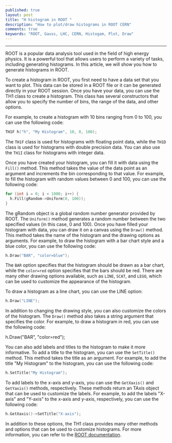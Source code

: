 ```yaml
---
published: true
layout: post
title: "H histogram in ROOT "
description: "How to plot/draw histograms in ROOT CERN"
comments: true
keywords: "ROOT, Gauss, LHC, CERN, Histogam, Plot, Draw"
---
```


-----------------------


ROOT is a popular data analysis tool used in the field of high energy physics. It is a powerful tool that allows users to perform a variety of tasks, including generating histograms. In this article, we will show you how to generate histograms in ROOT.

To create a histogram in ROOT, you first need to have a data set that you want to plot. This data can be stored in a ROOT file or it can be generated directly in your ROOT session. Once you have your data, you can use the TH1 class to create a histogram. This class has several constructors that allow you to specify the number of bins, the range of the data, and other options.

For example, to create a histogram with 10 bins ranging from 0 to 100, you can use the following code:

``` C
TH1F h("h", "My Histogram", 10, 0, 100);
```

The `TH1F` class is used for histograms with floating point data, while the `TH1D` class is used for histograms with double precision data. You can also use the `TH1I` class for histograms with integer data.

Once you have created your histogram, you can fill it with data using the `Fill()` method. This method takes the value of the data point as an argument and increments the bin corresponding to that value. For example, to fill the histogram with random values between 0 and 100, you can use the following code:

``` C
for (int i = 0; i < 1000; i++) {
  h.Fill(gRandom->Uniform(0, 100));
}
```

The gRandom object is a global random number generator provided by ROOT. The `Uniform()` method generates a random number between the two specified values (in this case, 0 and 100).
Once you have filled your histogram with data, you can draw it on a canvas using the `Draw()` method. This method takes the name of the histogram and the drawing options as arguments. For example, to draw the histogram with a bar chart style and a blue color, you can use the following code:

``` C
h.Draw("BAR", "color=blue");
```

The `BAR` option specifies that the histogram should be drawn as a bar chart, while the `color=red` option specifies that the bars should be red. There are many other drawing options available, such as `LINE`, `SCAT`, and `LEGO`, which can be used to customize the appearance of the histogram. 

To draw a histogram as a line chart, you can use the LINE option:

``` C
h.Draw("LINE");
```

In addition to changing the drawing style, you can also customize the colors of the histogram. The `Draw()` method also takes a string argument that specifies the color. For example, to draw a histogram in red, you can use the following code:

h.Draw("BAR", "color=red");



You can also add labels and titles to the histogram to make it more informative. To add a title to the histogram, you can use the `SetTitle()` method. This method takes the title as an argument. For example, to add the title "My Histogram" to the histogram, you can use the following code:

``` C
h.SetTitle("My Histogram");
```

To add labels to the x-axis and y-axis, you can use the `GetXaxis()` and `GetYaxis()` methods, respectively. These methods return an TAxis object that can be used to customize the labels. For example, to add the labels "X-axis" and "Y-axis" to the x-axis and y-axis, respectively, you can use the following code:

``` C
h.GetXaxis()->SetTitle("X-axis");
```

In addition to these options, the TH1 class provides many other methods and options that can be used to customize histograms. For more information, you can refer to the [ROOT documentation](https://root.cern.ch/doc/master/).